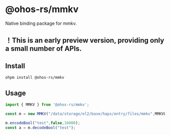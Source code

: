 # @ohos-rs/mmkv

Native binding package for mmkv.

## ！This is an early preview version, providing only a small number of APIs.

## Install

```shell
ohpm install @ohos-rs/mmkv
```

## Usage

```ts
import { MMKV } from '@ohos-rs/mmkv';

const m = new MMKV("/data/storage/el2/base/haps/entry/files/mmkv",MMKVLogLevel.Info,MMKVMode.SingleProcess);

m.encodeBool("test",false,16000);
const a = m.decodeBool("test");
```
